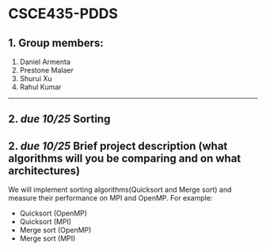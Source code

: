 # CSCE435-PDDS

## 1. Group members:
1. Daniel Armenta
2. Prestone Malaer
3. Shurui Xu
4. Rahul Kumar

---

## 2. _due 10/25_ Sorting

## 2. _due 10/25_ Brief project description (what algorithms will you be comparing and on what architectures)
We will implement sorting algorithms(Quicksort and Merge sort) and measure their performance on MPI and OpenMP.
For example:
- Quicksort (OpenMP)
- Quicksort (MPI)
- Merge sort (OpenMP)
- Merge sort (MPI)
